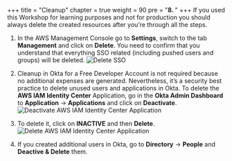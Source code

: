 +++
title = "Cleanup"
chapter = true
weight = 90
pre = "<b>8. </b>"
+++
If you used this Workshop for learning purposes and not for production you should always delete the created resources after you’re through all the steps.

1. In the AWS Management Console go to **Settings**, switch to the tab **Management** and click on **Delete**. You need to confirm that you understand that everything SSO related (including pushed users and groups) will be deleted.
![Delete SSO](/images/delete_sso.png)

2. Cleanup in Okta for a Free Developer Account is not required because no additional expenses are generated. Nevertheless, it’s a security best practice to delete unused users and applications in Okta. To delete the **AWS IAM Identity Center** Application, go in the **Okta Admin Dashboard** to **Application** -> **Applications** and click on **Deactivate**.
![Deactivate AWS IAM Identity Center Application](/images/500_Delete_AWS_SSO.png)

3. To delete it, click on **INACTIVE** and then **Delete**.
![Delete AWS IAM Identity Center Application](/images/510_Delete_AWS_SSO.png)

4. If you created additional users in Okta, go to **Directory** -> **People** and **Deactive & Delete** them.